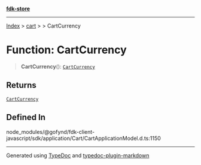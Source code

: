 [**fdk-store**](../../../README.md)
***

[Index](../../../API.md) > [cart](../../README.md) > [<internal>](../README.md) > CartCurrency

# Function: CartCurrency

> **CartCurrency**(): [`CartCurrency`](../type-aliases/type-alias.CartCurrency.md)

## Returns

[`CartCurrency`](../type-aliases/type-alias.CartCurrency.md)

## Defined In

node\_modules/@gofynd/fdk-client-javascript/sdk/application/Cart/CartApplicationModel.d.ts:1150

***
Generated using [TypeDoc](https://typedoc.org/) and [typedoc-plugin-markdown](https://www.npmjs.com/package/typedoc-plugin-markdown)
